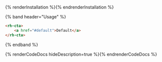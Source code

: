 {% renderInstallation %}{% endrenderInstallation %}

{% band header="Usage" %}
  ```html
  <rh-cta>
      <a href="#default">Default</a>
  </rh-cta>
  ```
{% endband %}

{% renderCodeDocs hideDescription=true %}{% endrenderCodeDocs %}
